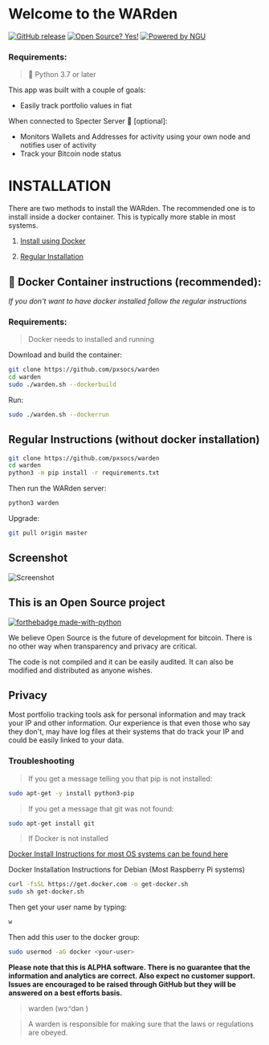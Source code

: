# Welcome to the WARden

[![GitHub release](https://img.shields.io/github/release/pxsocs/warden.svg)](https://GitHub.com/pxsocs/warden/releases/)
[![Open Source? Yes!](https://badgen.net/badge/Open%20Source%20%3F/Yes%21/blue?icon=github)](https://GitHub.com/pxsocs/warden/releases/)
[![Powered by NGU](https://img.shields.io/badge/Powered%20by-NGU%20Technology-orange.svg)](https://bitcoin.org)

### Requirements:

> 🐍 Python 3.7 or later

This app was built with a couple of goals:

- Easily track portfolio values in fiat

When connected to Specter Server 👻 [optional]:

- Monitors Wallets and Addresses for activity using your own node and notifies user of activity
- Track your Bitcoin node status

# INSTALLATION

There are two methods to install the WARden. The recommended one is to install inside a docker container. This is typically more stable in most systems.

1. [Install using Docker](#docker_install)

2. [Regular Installation](#regular_install)

## <a name="docker_install"></a> 🐳 Docker Container instructions (recommended):

_If you don't want to have docker installed follow the regular instructions_

### Requirements:

> Docker needs to installed and running

Download and build the container:

```bash
git clone https://github.com/pxsocs/warden
cd warden
sudo ./warden.sh --dockerbuild
```

Run:

```bash
sudo ./warden.sh --dockerrun
```

## <a name="regular_install"></a> Regular Instructions (without docker installation)

```bash
git clone https://github.com/pxsocs/warden
cd warden
python3 -m pip install -r requirements.txt
```

Then run the WARden server:

```bash
python3 warden
```

Upgrade:

```bash
git pull origin master
```

## Screenshot

![Screenshot](https://raw.githubusercontent.com/pxsocs/warden/master/warden/static/images/Screen%20Shot%202021-02-08%20at%209.19.28%20AM.png)

## This is an Open Source project

[![forthebadge made-with-python](http://ForTheBadge.com/images/badges/made-with-python.svg)](https://www.python.org/)

We believe Open Source is the future of development for bitcoin. There is no other way when transparency and privacy are critical.

The code is not compiled and it can be easily audited. It can also be modified and distributed as anyone wishes.

## Privacy

Most portfolio tracking tools ask for personal information and may track your IP and other information. Our experience is that even those who say they don't, may have log files at their systems that do track your IP and could be easily linked to your data.

### Troubleshooting

> If you get a message telling you that pip is not installed:

```bash
sudo apt-get -y install python3-pip
```

> If you get a message that git was not found:

```bash
sudo apt-get install git
```

> If Docker is not installed

[Docker Install Instructions for most OS systems can be found here](https://docs.docker.com/get-docker/)

Docker Installation Instructions for Debian (Most Raspberry Pi systems)

```bash
curl -fsSL https://get.docker.com -o get-docker.sh
sudo sh get-docker.sh
```

Then get your user name by typing:

```bash
w
```

Then add this user to the docker group:

```bash
sudo usermod -aG docker <your-user>
```

**Please note that this is ALPHA software. There is no guarantee that the
information and analytics are correct. Also expect no customer support. Issues are encouraged to be raised through GitHub but they will be answered on a best efforts basis.**

> warden (wɔːʳdən )

> A warden is responsible for making sure that the laws or regulations are obeyed.
